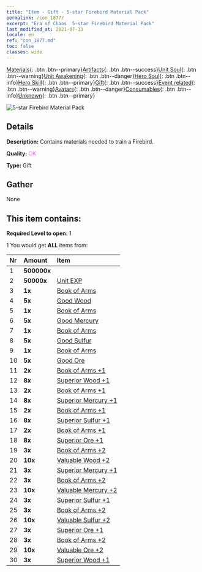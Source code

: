 ```yaml
---
title: "Item - Gift - 5-star Firebird Material Pack"
permalink: /con_1877/
excerpt: "Era of Chaos  5-star Firebird Material Pack"
last_modified_at: 2021-07-13
locale: en
ref: "con_1877.md"
toc: false
classes: wide
---
```

 [Materials](/Items/){: .btn .btn--primary}[Artifacts](/Items/Artifacts/){: .btn .btn--success}[Unit Soul](/Items/UnitSoul/){: .btn .btn--warning}[Unit Awakening](/Items/UnitAwakening/){: .btn .btn--danger}[Hero Soul](/Items/HeroSoul/){: .btn .btn--info}[Hero Skill](/Items/HeroSkill/){: .btn .btn--primary}[Gift](/Items/Gift/){: .btn .btn--success}[Event related](/Items/Events/){: .btn .btn--warning}[Avatars](/Items/Avatars/){: .btn .btn--danger}[Consumables](/Items/Consumables/){: .btn .btn--info}[Unknown](/Items/Unknown/){: .btn .btn--primary}

 ![5-star Firebird Material Pack](/images/t/i_907500.png)

## Details
 **Description:** Contains materials needed to train a Firebird.

 **Quality:** <span style="color: #DA70D6">OK</span>

 **Type:** Gift

## Gather

  None

## This item contains:

 **Required Level to open:** 1

 1 You would get **ALL** items  from:

  | Nr | Amount |     Item    |
  |:---|:-------|:------------|
  | 1 |  **500000x** | <i class="fas fa-coins"/> |  | 
  | 2 |  **50000x** | [Unit EXP](/Items/con_902/) |  | 
  | 3 |  **1x** | [Book of Arms](/Items/mat_18/) |  | 
  | 4 |  **5x** | [Good Wood](/Items/mat_13/) |  | 
  | 5 |  **1x** | [Book of Arms](/Items/mat_18/) |  | 
  | 6 |  **5x** | [Good Mercury](/Items/mat_14/) |  | 
  | 7 |  **1x** | [Book of Arms](/Items/mat_18/) |  | 
  | 8 |  **5x** | [Good Sulfur](/Items/mat_15/) |  | 
  | 9 |  **1x** | [Book of Arms](/Items/mat_18/) |  | 
  | 10 |  **5x** | [Good Ore](/Items/mat_12/) |  | 
  | 11 |  **2x** | [Book of Arms +1](/Items/mat_25/) |  | 
  | 12 |  **8x** | [Superior Wood +1](/Items/mat_20/) |  | 
  | 13 |  **2x** | [Book of Arms +1](/Items/mat_25/) |  | 
  | 14 |  **8x** | [Superior Mercury +1](/Items/mat_21/) |  | 
  | 15 |  **2x** | [Book of Arms +1](/Items/mat_25/) |  | 
  | 16 |  **8x** | [Superior Sulfur +1](/Items/mat_22/) |  | 
  | 17 |  **2x** | [Book of Arms +1](/Items/mat_25/) |  | 
  | 18 |  **8x** | [Superior Ore +1](/Items/mat_19/) |  | 
  | 19 |  **3x** | [Book of Arms +2](/Items/mat_32/) |  | 
  | 20 |  **10x** | [Valuable Wood +2](/Items/mat_27/) |  | 
  | 21 |  **3x** | [Superior Mercury +1](/Items/mat_21/) |  | 
  | 22 |  **3x** | [Book of Arms +2](/Items/mat_32/) |  | 
  | 23 |  **10x** | [Valuable Mercury +2](/Items/mat_28/) |  | 
  | 24 |  **3x** | [Superior Sulfur +1](/Items/mat_22/) |  | 
  | 25 |  **3x** | [Book of Arms +2](/Items/mat_32/) |  | 
  | 26 |  **10x** | [Valuable Sulfur +2](/Items/mat_29/) |  | 
  | 27 |  **3x** | [Superior Ore +1](/Items/mat_19/) |  | 
  | 28 |  **3x** | [Book of Arms +2](/Items/mat_32/) |  | 
  | 29 |  **10x** | [Valuable Ore +2](/Items/mat_26/) |  | 
  | 30 |  **3x** | [Superior Wood +1](/Items/mat_20/) |  | 
